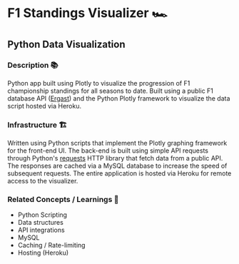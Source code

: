 # F1 Standings Visualizer 🏎️

## Python Data Visualization

### Description 📚

Python app built using Plotly to visualize the progression of F1 championship standings for all seasons to date. Built using a public F1 database API ([Ergast](http://ergast.com/mrd/)) and the Python Plotly framework to visualize the data script hosted via Heroku.

### Infrastructure 🏗️

Written using Python scripts that implement the Plotly graphing framework for the front-end UI. The back-end is built using simple API requests through Python's [requests](https://pypi.org/project/requests/) HTTP library that fetch data from a public API. The responses are cached via a MySQL database to increase the speed of subsequent requests. The entire application is hosted via Heroku for remote access to the visualizer.

### Related Concepts / Learnings 💭

* Python Scripting
* Data structures
* API integrations
* MySQL
* Caching / Rate-limiting
* Hosting (Heroku)
